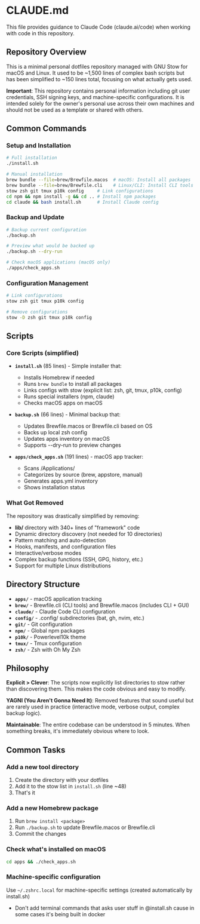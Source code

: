 # CLAUDE.md

This file provides guidance to Claude Code (claude.ai/code) when working with code in this repository.

## Repository Overview

This is a minimal personal dotfiles repository managed with GNU Stow for macOS and Linux. It used to be ~1,500 lines of complex bash scripts but has been simplified to ~150 lines total, focusing on what actually gets used.

**Important**: This repository contains personal information including git user credentials, SSH signing keys, and machine-specific configurations. It is intended solely for the owner's personal use across their own machines and should not be used as a template or shared with others.

## Common Commands

### Setup and Installation
```bash
# Full installation
./install.sh

# Manual installation
brew bundle --file=brew/Brewfile.macos  # macOS: Install all packages
brew bundle --file=brew/Brewfile.cli    # Linux/CLI: Install CLI tools only
stow zsh git tmux p10k config     # Link configurations
cd npm && npm install -g && cd .. # Install npm packages
cd claude && bash install.sh      # Install Claude config
```

### Backup and Update
```bash
# Backup current configuration
./backup.sh

# Preview what would be backed up
./backup.sh --dry-run

# Check macOS applications (macOS only)
./apps/check_apps.sh
```

### Configuration Management
```bash
# Link configurations
stow zsh git tmux p10k config

# Remove configurations
stow -D zsh git tmux p10k config
```

## Scripts

### Core Scripts (simplified)

- **`install.sh`** (85 lines) - Simple installer that:
  - Installs Homebrew if needed
  - Runs `brew bundle` to install all packages
  - Links configs with stow (explicit list: zsh, git, tmux, p10k, config)
  - Runs special installers (npm, claude)
  - Checks macOS apps on macOS

- **`backup.sh`** (66 lines) - Minimal backup that:
  - Updates Brewfile.macos or Brewfile.cli based on OS
  - Backs up local zsh config
  - Updates apps inventory on macOS
  - Supports --dry-run to preview changes

- **`apps/check_apps.sh`** (191 lines) - macOS app tracker:
  - Scans /Applications/
  - Categorizes by source (brew, appstore, manual)
  - Generates apps.yml inventory
  - Shows installation status

### What Got Removed

The repository was drastically simplified by removing:
- **lib/** directory with 340+ lines of "framework" code
- Dynamic directory discovery (not needed for 10 directories)
- Pattern matching and auto-detection
- Hooks, manifests, and configuration files
- Interactive/verbose modes
- Complex backup functions (SSH, GPG, history, etc.)
- Support for multiple Linux distributions

## Directory Structure

- **`apps/`** - macOS application tracking
- **`brew/`** - Brewfile.cli (CLI tools) and Brewfile.macos (includes CLI + GUI)
- **`claude/`** - Claude Code CLI configuration
- **`config/`** - .config/ subdirectories (bat, gh, nvim, etc.)
- **`git/`** - Git configuration
- **`npm/`** - Global npm packages
- **`p10k/`** - Powerlevel10k theme
- **`tmux/`** - Tmux configuration
- **`zsh/`** - Zsh with Oh My Zsh

## Philosophy

**Explicit > Clever**: The scripts now explicitly list directories to stow rather than discovering them. This makes the code obvious and easy to modify.

**YAGNI (You Aren't Gonna Need It)**: Removed features that sound useful but are rarely used in practice (interactive mode, verbose output, complex backup logic).

**Maintainable**: The entire codebase can be understood in 5 minutes. When something breaks, it's immediately obvious where to look.

## Common Tasks

### Add a new tool directory
1. Create the directory with your dotfiles
2. Add it to the stow list in `install.sh` (line ~48)
3. That's it

### Add a new Homebrew package
1. Run `brew install <package>`
2. Run `./backup.sh` to update Brewfile.macos or Brewfile.cli
3. Commit the changes

### Check what's installed on macOS
```bash
cd apps && ./check_apps.sh
```

### Machine-specific configuration
Use `~/.zshrc.local` for machine-specific settings (created automatically by install.sh)
- Don't add terminal commands that asks user stuff in @install.sh cause in some cases it's being built in docker